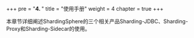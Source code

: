 +++
pre = "<b>4. </b>"
title = "使用手册"
weight = 4
chapter = true
+++

本章节详细阐述ShardingSphere的三个相关产品Sharding-JDBC、Sharding-Proxy和Sharding-Sidecar的使用。
